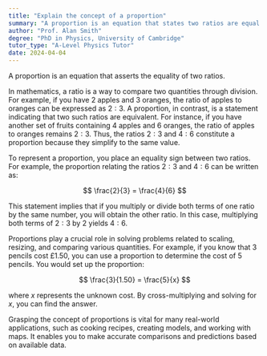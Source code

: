 ```yaml
---
title: "Explain the concept of a proportion"
summary: "A proportion is an equation that states two ratios are equal."
author: "Prof. Alan Smith"
degree: "PhD in Physics, University of Cambridge"
tutor_type: "A-Level Physics Tutor"
date: 2024-04-04
---
```


A proportion is an equation that asserts the equality of two ratios.

In mathematics, a ratio is a way to compare two quantities through division. For example, if you have $2$ apples and $3$ oranges, the ratio of apples to oranges can be expressed as $2:3$. A proportion, in contrast, is a statement indicating that two such ratios are equivalent. For instance, if you have another set of fruits containing $4$ apples and $6$ oranges, the ratio of apples to oranges remains $2:3$. Thus, the ratios $2:3$ and $4:6$ constitute a proportion because they simplify to the same value.

To represent a proportion, you place an equality sign between two ratios. For example, the proportion relating the ratios $2:3$ and $4:6$ can be written as:

$$
\frac{2}{3} = \frac{4}{6}
$$

This statement implies that if you multiply or divide both terms of one ratio by the same number, you will obtain the other ratio. In this case, multiplying both terms of $2:3$ by $2$ yields $4:6$.

Proportions play a crucial role in solving problems related to scaling, resizing, and comparing various quantities. For example, if you know that $3$ pencils cost £$1.50$, you can use a proportion to determine the cost of $5$ pencils. You would set up the proportion:

$$
\frac{3}{1.50} = \frac{5}{x}
$$

where $x$ represents the unknown cost. By cross-multiplying and solving for $x$, you can find the answer.

Grasping the concept of proportions is vital for many real-world applications, such as cooking recipes, creating models, and working with maps. It enables you to make accurate comparisons and predictions based on available data.
    